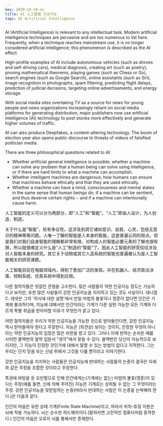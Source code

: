 ```yaml
---
key: 2020-10-10-ai
title: AI 人工智能 인공지능
tags: AI Artificial Intelligence
---
```


AI (Artificial Intelligence) is relevant to any intellectual task. Modern artificial intelligence techniques are pervasive and are too numerous to list here. Frequently, when a technique reaches mainstream use, it is no longer considered artificial intelligence; this phenomenon is described as the AI effect.

High-profile examples of AI include autonomous vehicles (such as drones and self-driving cars), medical diagnosis, creating art (such as poetry), proving mathematical theorems, playing games (such as Chess or Go), search engines (such as Google Search), online assistants (such as Siri), image recognition in photographs, spam filtering, predicting flight delays, prediction of judicial decisions, targeting online advertisements, and energy storage.

With social media sites overtaking TV as a source for news for young people and news organizations increasingly reliant on social media platforms for generating distribution, major publishers now use artificial intelligence (AI) technology to post stories more effectively and generate higher volumes of traffic.

AI can also produce Deepfakes, a content-altering technology. The boom of election year also opens public discourse to threats of videos of falsified politician media.

There are three philosophical questions related to AI:

- Whether artificial general intelligence is possible; whether a machine can solve any problem that a human being can solve using intelligence, or if there are hard limits to what a machine can accomplish.
- Whether intelligent machines are dangerous; how humans can ensure that machines behave ethically and that they are used ethically.
- Whether a machine can have a mind, consciousness and mental states in the same sense that human beings do; if a machine can be sentient, and thus deserve certain rights − and if a machine can intentionally cause harm.

人工智能的定义可以分为两部分，即“人工”和“智能”。“人工”即由人设计，为人创造、制造。

关于什么是“智能”，较有争议性。这涉及到其它诸如意识、自我、心灵，包括无意识的精神等等问题。人唯一了解的智能是人本身的智能，这是普遍认同的观点。但是我们对我们自身智能的理解都非常有限，对构成人的智能必要元素的了解也很有限，所以就很难定义什么是“人工”制造的“智能”了。因此人工智能的研究往往涉及对人智能本身的研究。其它关于动物或其它人造系统的智能也普遍被认为是人工智能相关的研究课题。

人工智能目前在电脑领域内，得到了愈加广泛的发挥。并在机器人、经济政治决策、控制系统、仿真系统中得到应用。

다른 철학자들은 엇갈린 관점을 고수한다. 많은 사람들이 약한 인공지능 정도는 가능하다고 보지만, 또한 많은 사람들이 강한 인공지능을 지지하고 있는 것도 사실이다. 대니얼 C. 데넷은 그의 '의식에 대한 설명'에서 만일 마법의 불꽃이나 영혼이 없다면 인간은 기계에 불과하다며, 지능에 대해서만 인간이라는 기계가 다른 실현 가능한 모든 기계와 다르게 특별 취급을 받아야할 이유가 무엇인가 묻고 있다.

어떤 철학자들은 우리가 약한 인공지능을 가능한 것으로 받아들인다면, 강한 인공지능 역시 받아들여야 한다고 주장한다. 지능은 (외견상) 보이는 것이지, 진정한 무엇이 아니라는 약한 인공지능의 입장은 많은 비판을 받고 있다. 그러나 이에 반하는 손쉬운 예를 사이먼 블랙번의 철학 입문서 "생각"에서 찾을 수 있다. 블랙번은 당신이 지능적으로 보이지만, 그 지능이 진정한 것인가에 대해서 말할 수 있는 방법이 없다고 지적한다. 그는 우리는 단지 믿음 또는 신념 위에서 그것을 다룰 뿐이라고 이야기한다.

강한 인공지능을 지지하는 사람들은 인공지능에 반대하는 사람들의 논증이 결국은 아래와 같은 주장을 조합한 것이라고 주장한다.

특권에 바탕을 둔 오만함으로 인해 인간에게는(기계에는 없는) 마법의 불꽃(영혼)이 있다는 주장(예를 들면, 신에 의해 주어진)
지능은 기계로는 성취될 수 없는 그 무엇이라는 주장.
강한 인공지능을 뒷받침하는 논증(따라서 반대하는 사람은 이 논증을 논박해야 한다.)은 다음과 같다.

인간의 마음은 유한 상태 기계(Finite State Machine)이고, 따라서 처치-튜링 이론은 뇌에 적용 가능하다.
뇌는 순수한 하드웨어이다.(말하자면 고전적인 컴퓨터처럼 동작한다.)
인간의 마음은 오로지 뇌를 통해서만 존재한다.

<!--more-->
